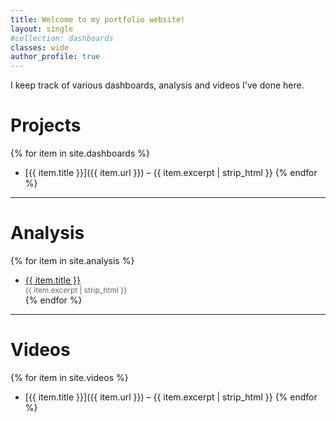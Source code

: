```yaml
---
title: Welcome to my portfolio website!
layout: single
#collection: dashboards
classes: wide
author_profile: true
---
```


I keep track of various dashboards, analysis and videos I've done here.

# Projects
{% for item in site.dashboards %}
- [{{ item.title }}]({{ item.url }}) – {{ item.excerpt | strip_html }}
{% endfor %}

---

# Analysis
{% for item in site.analysis %}
- <a href="{{ item.url }}">{{ item.title }}</a>  
  <span style="display: block; font-size: 0.85em; color: #666;">
    {{ item.excerpt | strip_html }}
  </span>
{% endfor %}

---

# Videos
{% for item in site.videos %}
- [{{ item.title }}]({{ item.url }}) – {{ item.excerpt | strip_html }}
{% endfor %}